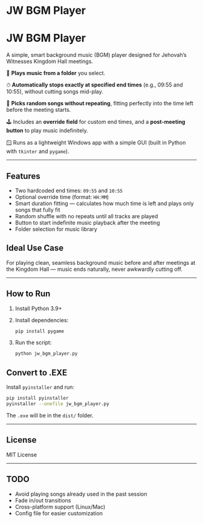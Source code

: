 # JW BGM Player
# JW BGM Player

A simple, smart background music (BGM) player designed for Jehovah’s Witnesses Kingdom Hall meetings.

🎵 **Plays music from a folder** you select.

⏱ **Automatically stops exactly at specified end times** (e.g., 09:55 and 10:55), without cutting songs mid-play.

🔁 **Picks random songs without repeating**, fitting perfectly into the time left before the meeting starts.

🕹️ Includes an **override field** for custom end times, and a **post-meeting button** to play music indefinitely.

🪟 Runs as a lightweight Windows app with a simple GUI (built in Python with `tkinter` and `pygame`).

---

## Features

* Two hardcoded end times: `09:55` and `10:55`
* Optional override time (format: `HH:MM`)
* Smart duration fitting — calculates how much time is left and plays only songs that fully fit
* Random shuffle with no repeats until all tracks are played
* Button to start indefinite music playback after the meeting
* Folder selection for music library

## Ideal Use Case

For playing clean, seamless background music before and after meetings at the Kingdom Hall — music ends naturally, never awkwardly cutting off.

---

## How to Run

1. Install Python 3.9+
2. Install dependencies:

   ```bash
   pip install pygame
   ```
3. Run the script:

   ```bash
   python jw_bgm_player.py
   ```

## Convert to .EXE

Install `pyinstaller` and run:

```bash
pip install pyinstaller
pyinstaller --onefile jw_bgm_player.py
```

The `.exe` will be in the `dist/` folder.

---

## License

MIT License

---

## TODO

* Avoid playing songs already used in the past session
* Fade in/out transitions
* Cross-platform support (Linux/Mac)
* Config file for easier customization
